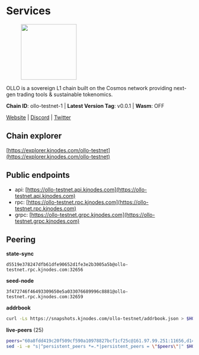 # Services

<figure><img src="https://raw.githubusercontent.com/kj89/testnet_manuals/main/pingpub/logos/ollo.png" width="150" alt=""><figcaption></figcaption></figure>

OLLO is a sovereign L1 chain built on the Cosmos network providing  next-gen trading tools & sustainable tokenomics.

**Chain ID**: ollo-testnet-1 | **Latest Version Tag**: v0.0.1 | **Wasm**: OFF

[Website](https://www.ollostation.zone) | [Discord](https://discord.com/invite/GxBqZ9mSSm) | [Twitter](https://twitter.com/OLLOStation)




## Chain explorer
[https://explorer.kjnodes.com/ollo-testnet](https://explorer.kjnodes.com/ollo-testnet)

## Public endpoints

* api: [https://ollo-testnet.api.kjnodes.com](https://ollo-testnet.api.kjnodes.com)
* rpc: [https://ollo-testnet.rpc.kjnodes.com](https://ollo-testnet.rpc.kjnodes.com)
* grpc: [https://ollo-testnet.grpc.kjnodes.com](https://ollo-testnet.grpc.kjnodes.com)

## Peering

**state-sync**

```text
d5519e378247dfb61dfe90652d1fe3e2b3005a5b@ollo-testnet.rpc.kjnodes.com:32656
```

**seed-node**

```text
3f472746f46493309650e5a033076689996c8881@ollo-testnet.rpc.kjnodes.com:32659
```

**addrbook**
```bash
curl -Ls https://snapshots.kjnodes.com/ollo-testnet/addrbook.json > $HOME/.ollo/config/addrbook.json
```

**live-peers** (25)
```bash
peers="60a8fdd419c20f509cf590a10978827bcf1cf25c@161.97.99.251:11656,d14b740968d24aa5c31ade7dbda2b1204c40f24c@65.109.52.156:46656,0f99f7481a1b49701866ddbdfe71dc3b2fd792d8@109.123.244.56:26626,d5519e378247dfb61dfe90652d1fe3e2b3005a5b@65.109.68.190:32656,da8d3ca8e1c147f0037b1c43ad3de7174f5ec1b7@209.145.59.224:26656,536c816c0d32ceb601fcf047284f65dc68c0513a@65.21.134.202:26626,42beefd08b5f8580177d1506220db3a548090262@65.108.195.29:26116,2a8f0fada8b8b71b8154cf30ce44aebea1b5fe3d@146.59.116.136:26656,084a8a6866edb7ed571e5b5f023be580e5673fee@95.165.89.222:24646,a553ae4af55d127300dd707a46e715b47a82610a@65.21.131.215:26626,799dff05af5d30477f44c816753ff89104b2b8b5@116.202.227.117:32656,7349272f712e713a957bf5349930e3439e98b518@167.235.27.69:20656,517786f9e5e9caf196fed64c2130528e0ef59643@65.109.70.23:18156,3ea40f63890f10272201edf96d2a49e197e52091@65.108.105.48:18156,dba5e8b41c4e369418f83a449966e4eb7ca05cd4@65.109.23.114:18156,ad204b3422acb2e9a364941e540c99203ec22c5c@212.23.222.93:26656,0d642afa8df369a5021609c43bb7765a332a615f@65.109.106.91:17656,43da48176665407ebbe40f809a0ec2c84ab0579e@65.109.24.121:26656,5c2a752c9b1952dbed075c56c600c3a79b58c395@195.3.220.135:27006,c0b03cf21640b12d78f6b4b50d7505d05d37f055@95.217.230.54:26656,ab89596768849d679ed11a9e1848224760a278cc@83.171.248.175:32656,9865c6e15faced6643adc228e3a59744e1b4e277@116.203.29.162:46656,15bcdea616c717eb4356e125d4f631aaa596dfd5@65.108.77.106:26929,e53eedfc4c5c4487e1fba7f3b97de6aadfca8cea@5.161.179.64:26656,8c4a28db4a9f4a37725d504d6f87fb5e1aee0266@49.12.216.13:46656"
sed -i -e "s|^persistent_peers *=.*|persistent_peers = \"$peers\"|" $HOME/.ollo/config/config.toml
```
